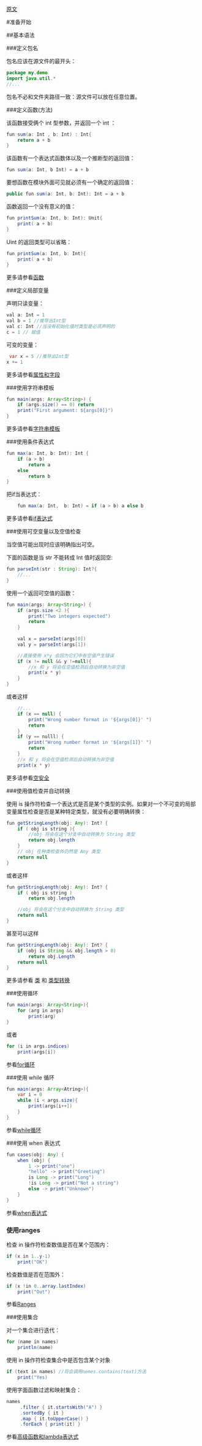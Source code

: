 [原文](http://kotlinlang.org/docs/reference/basic-syntax.html)

#准备开始

##基本语法

###定义包名

包名应该在源文件的最开头：

```java
package my.demo
import java.util.*
//...
```

包名不必和文件夹路径一致：源文件可以放在任意位置。

###定义函数(方法)

该函数接受俩个 int 型参数，并返回一个 int ：

```java
fun sum(a: Int , b: Int) : Int{
	return a + b
}
```

该函数有一个表达式函数体以及一个推断型的返回值：

```java
fun sum(a: Int, b Int) = a + b
```

要想函数在模块外面可见就必须有一个确定的返回值：

```java
public fun sum(a: Int, b: Int): Int = a + b
```

函数返回一个没有意义的值：

```java
fun printSum(a: Int, b: Int): Unit{
	print( a + b)
}
```

Uint 的返回类型可以省略：

```java
fun printSum(a: Int, b: Int){
	print( a + b)
}
```

更多请参看[函数](http://kotlinlang.org/docs/reference/functions.html)

###定义局部变量

声明只读变量：
```java
val a: Int = 1
val b = 1 //推导出Int型
val c: Int //当没有初始化值时类型是必须声明的
c = 1 // 赋值
```

可变的变量：

```java
 var x = 5 //推导出Int型
x += 1
```

更多请参看[属性和字段](http://kotlinlang.org/docs/reference/properties.html)

###使用字符串模板

```java
fun main(args: Array<String>) {
	if (args.size() == 0) return
	print("First argument: ${args[0]}")
}
```

更多请参看[字符串模板](http://kotlinlang.org/docs/reference/basic-types.html#string-templates)

###使用条件表达式

```java
fun max(a: Int, b: Int): Int {
	if (a > b)
		return a
	else
		return b
}
```

把if当表达式：

```java
	fun max(a: Int,  b: Int) = if (a > b) a else b
```

更多请参看[if表达式](http://kotlinlang.org/docs/reference/control-flow.html#if-expression)

###使用可空变量以及空值检查

当空值可能出现时应该明确指出可空。

下面的函数是当 str 不能转成 Int 值时返回空:

```java
fun parseInt(str : String): Int?{
	//...
}
```

使用一个返回可空值的函数：

```java
fun main(args: Array<String>) {
	if (args.size <2 ){
		print("Two integers expected")
		return
	}
	
	val x = parseInt(args[0])
	val y = parseInt(args[1])

	//直接使用 x*y 会因为它们中有空值产生错误
	if (x != null && y !=null){
		//x 和 y 将会在空值检测后自动转换为非空值
		print(x * y)
	}
}
```

或者这样

```java
	//...
	if (x == null) {
		print("Wrong number format in '${args[0]}' ")
		return
	}
	if (y == nulll) {
		print("Wrong number format in '${args[1]}' ")
		return
	}
	//x 和 y 将会在空值检测后自动转换为非空值
	print(x * y)
```

更多请参看[空安全](http://kotlinlang.org/docs/reference/null-safety.html)

###使用值检查并自动转换

使用 is 操作符检查一个表达式是否是某个类型的实例。如果对一个不可变的局部变量属性检查是否是某种特定类型，就没有必要明确转换：

```java
fun getStringLength(obj: Any): Int? {
	if ( obj is string ){
		//obj 将会在这个分支中自动转换为 String 类型
		return obj.length
	}
	// obj 在种类检查外仍然是 Any 类型
	return null
}
```

或者这样

```java
fun getStringLength(obj: Any): Int? {
	if ( obj is string )
		return obj.length

	//obj 将会在这个分支中自动转换为 String 类型
	return null
}
```

甚至可以这样

```java
fun getStringLength(obj: Any): Int? {
	if (obj is String && obj.length > 0)
		return obj.Length
	return null
}
```

更多请参看 [类](http://kotlinlang.org/docs/reference/classes.html) 和 [类型转换](http://kotlinlang.org/docs/reference/typecasts.html)

###使用循环

```java
fun main(args: Array<String>){
	for (arg in args)
		print(arg)
}
```

或者

```java
for (i in args.indices)
	print(args[i])
```

参看[for循环](http://kotlinlang.org/docs/reference/control-flow.html#for-loops)

###使用 while 循环

```java
fun main(args: Array<Atring>){
	var i = 0
	while (i < args.size){
		print(args[i++])
	}
}
```

参看[while循环](http://kotlinlang.org/docs/reference/control-flow.html#while-loops)

###使用 when 表达式

```java
fun cases(obj: Any) {
    when (obj) {
        1 -> print("one")
        "hello" -> print("Greeting")
        is Long -> print("Long")
        !is Long -> print("Not a string")
        else -> print("Unknown")
    }
}
```

参看[when表达式](http://kotlinlang.org/docs/reference/control-flow.html#when-expression)

### 使用ranges

检查 in 操作符检查数值是否在某个范围内：

```java
if (x in 1..y-1)
	print("OK")
```

检查数值是否在范围外：

```java
if (x !in 0..array.lastIndex)
	print("Out")
```

参看[Ranges](http://kotlinlang.org/docs/reference/ranges.html)

###使用集合

对一个集合进行迭代：

```java
for (name in names)
	println(name)
```

使用 in 操作符检查集合中是否包含某个对象

```java
if (text in names) //将会调用nemes.contains(text)方法
	print("Yes)
```

使用字面函数过滤和映射集合：

```java
names
     .filter { it.startsWith("A") }
     .sortedBy { it }
     .map { it.toUpperCase() }
     .forEach { print(it) }
```

参看[高级函数和lambda表达式](http://kotlinlang.org/docs/reference/lambdas.html)
